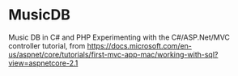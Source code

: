 # MusicDB
Music DB in C# and PHP
Experimenting with the C#/ASP.Net/MVC controller tutorial, from
https://docs.microsoft.com/en-us/aspnet/core/tutorials/first-mvc-app-mac/working-with-sql?view=aspnetcore-2.1
